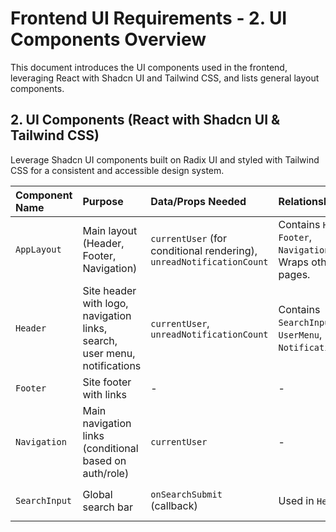 # Frontend UI Requirements - 2. UI Components Overview

This document introduces the UI components used in the frontend, leveraging React with Shadcn UI and Tailwind CSS, and lists general layout components.

## 2. UI Components (React with Shadcn UI & Tailwind CSS)

Leverage Shadcn UI components built on Radix UI and styled with Tailwind CSS for a consistent and accessible design system.

| Component Name | Purpose                                                                   | Data/Props Needed                                                    | Relationships                                                 | Shadcn UI / Tailwind Notes                                                                              |
| :------------- | :------------------------------------------------------------------------ | :------------------------------------------------------------------- | :------------------------------------------------------------ | :------------------------------------------------------------------------------------------------------ |
| `AppLayout`    | Main layout (Header, Footer, Navigation)                                  | `currentUser` (for conditional rendering), `unreadNotificationCount` | Contains `Header`, `Footer`, `Navigation`. Wraps other pages. | Use Tailwind for layout structure (flex, grid).                                                         |
| `Header`       | Site header with logo, navigation links, search, user menu, notifications | `currentUser`, `unreadNotificationCount`                             | Contains `SearchInput`, `UserMenu`, `NotificationIcon`.       | Use Tailwind for styling. `UserMenu` can use Shadcn `DropdownMenu`. `NotificationIcon` can use `Badge`. |
| `Footer`       | Site footer with links                                                    | -                                                                    | -                                                             | Use Tailwind for styling.                                                                               |
| `Navigation`   | Main navigation links (conditional based on auth/role)                    | `currentUser`                                                        | -                                                             | Use Shadcn `NavigationMenu` or simple links with Tailwind styling.                                      |
| `SearchInput`  | Global search bar                                                         | `onSearchSubmit` (callback)                                          | Used in `Header`.                                             | Use Shadcn `Input` component.                                                                           |
